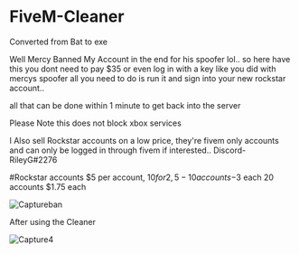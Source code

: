 # FiveM-Cleaner
Converted from Bat to exe 

Well Mercy Banned My Account in the end for his spoofer lol..
so here have this you dont need to pay $35 or even log in with a key like you did with mercys spoofer all you need to do is run it and sign into your new rockstar account..


all that can be done within 1 minute to get back into the server

Please Note this does not block xbox services 


I Also sell Rockstar accounts on a low price, they're fivem only accounts and can only be logged in through fivem if interested.. Discord- RileyG#2276

#Rockstar accounts $5 per account, $10 for 2, 5-10 accounts-$3 each 20 accounts $1.75 each


![Captureban](https://user-images.githubusercontent.com/100459240/189098464-4465624c-5ecc-4884-8b63-20d29f068e07.PNG)






After using the Cleaner

![Capture4](https://user-images.githubusercontent.com/100459240/189079127-e9c00c19-6b71-4475-87e8-642582c24466.PNG)
